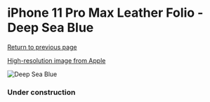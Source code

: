 # iPhone 11 Pro Max Leather Folio - Deep Sea Blue

[Return to previous page](/iphone_11)

[High-resolution image from Apple](https://store.storeimages.cdn-apple.com/8756/as-images.apple.com/is/MY1P2?wid=4500&hei=4500&fmt=png)

<div style="width: 384px"><img src="/everyphone/MY1P2.png" alt="Deep Sea Blue"></div>

### Under construction
